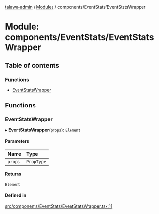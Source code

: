 [talawa-admin](../README.md) / [Modules](../modules.md) / components/EventStats/EventStatsWrapper

# Module: components/EventStats/EventStatsWrapper

## Table of contents

### Functions

- [EventStatsWrapper](components_EventStats_EventStatsWrapper.md#eventstatswrapper)

## Functions

### EventStatsWrapper

▸ **EventStatsWrapper**(`props`): `Element`

#### Parameters

| Name | Type |
| :------ | :------ |
| `props` | `PropType` |

#### Returns

`Element`

#### Defined in

[src/components/EventStats/EventStatsWrapper.tsx:11](https://github.com/PalisadoesFoundation/talawa-admin/blob/f07248e/src/components/EventStats/EventStatsWrapper.tsx#L11)
